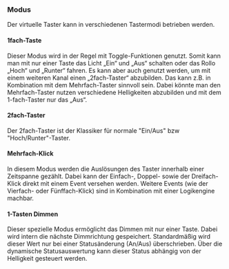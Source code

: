 ﻿### Modus

Der virtuelle Taster kann in verschiedenen Tastermodi betrieben werden.

#### 1fach-Taste 

Dieser Modus wird in der Regel mit Toggle-Funktionen genutzt. Somit kann man mit nur einer Taste das Licht „Ein“ und „Aus“ schalten oder das Rollo „Hoch“ und „Runter“ fahren. Es kann aber auch genutzt werden, um mit einem weiteren Kanal einen „2fach-Taster“ abzubilden. Das kann z.B. in Kombination mit dem Mehrfach-Taster sinnvoll sein. Dabei könnte man den Mehrfach-Taster nutzen verschiedene Helligkeiten abzubilden und mit dem 1-fach-Taster nur das „Aus“.

#### 2fach-Taster 

Der 2fach-Taster ist der Klassiker für normale "Ein/Aus" bzw "Hoch/Runter"-Taster.

#### Mehrfach-Klick 

In diesem Modus werden die Auslösungen des Taster innerhalb einer Zeitspanne gezählt. Dabei kann der Einfach-, Doppel- sowie der Dreifach-Klick direkt mit einem Event versehen werden. Weitere Events (wie der Vierfach- oder Fünffach-Klick) sind in Kombination mit einer Logikengine machbar.

#### 1-Tasten Dimmen 

Dieser spezielle Modus ermöglicht das Dimmen mit nur einer Taste. Dabei wird intern die nächste Dimmrichtung gespeichert. Standardmäßig wird dieser Wert nur bei einer Statusänderung (An/Aus) überschrieben. Über die dynamische Statusauswertung kann dieser Status abhängig von der Helligkeit gesteuert werden.

